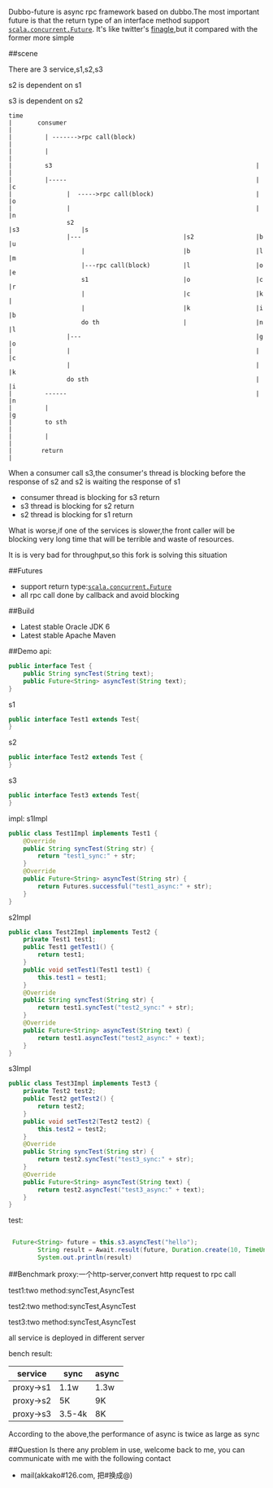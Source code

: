 
Dubbo-future is async rpc framework based on dubbo.The most important future is that the return type of an interface method support [`scala.concurrent.Future`](http://www.scala-lang.org/api/2.10.2/#scala.concurrent.Future).
It's like twitter's [finagle](https://twitter.github.io/finagle),but it compared with the former more simple


##scene

There are 3 service,s1,s2,s3

s2 is dependent on s1

s3 is dependent on s2

    time
    |       consumer                                                                        |        
    |         | ------->rpc call(block)                                                     |
    |         |                                                                             |
    |         s3                                                        |                   |
    |         |-----                                                    |                   |c
    |               |  ----->rpc call(block)                            |                   |o
    |               |                                                   |                   |n
                    s2                                                  |s3                 |s
                    |---                            |s2                 |b                  |u
                        |                           |b                  |l                  |m
                        |---rpc call(block)         |l                  |o                  |e
                        s1                          |o                  |c                  |r
                        |                           |c                  |k                  |
                        |                           |k                  |i                  |b
                        do th                       |                   |n                  |l
                    |---                                                |g                  |o
    |               |                                                   |                   |c
                    |                                                   |                   |k
                    do sth                                              |                   |i
    |         ------                                                    |                   |n
    |         |                                                                             |g
    |         to sth                                                                        |
    |         |                                                                             |
    |        return                                                                         |

When a consumer call s3,the consumer's thread is blocking before the response of s2 and s2 is waiting the response of s1
* consumer thread is blocking for s3 return
* s3 thread is blocking for s2 return
* s2 thread is blocking for s1 return

What is worse,if one of the services is slower,the front caller will be blocking very long time
that will be terrible and waste of resources.

It is is very bad for throughput,so this fork is solving this situation



##Futures

* support return type:[`scala.concurrent.Future`](http://www.scala-lang.org/api/2.10.2/#scala.concurrent.Future)
* all rpc call done by callback and avoid blocking

##Build
* Latest stable Oracle JDK 6
* Latest stable Apache Maven

##Demo
api:
```java
public interface Test {
    public String syncTest(String text);
    public Future<String> asyncTest(String text);
}
```

s1
```java
public interface Test1 extends Test{
}
```
s2
```java
public interface Test2 extends Test {
}
```
s3
```java
public interface Test3 extends Test{
}
```

impl:
s1Impl
```java
public class Test1Impl implements Test1 {
    @Override
    public String syncTest(String str) {
        return "test1_sync:" + str;
    }
    @Override
    public Future<String> asyncTest(String str) {
        return Futures.successful("test1_async:" + str);
    }
}
```

s2Impl
```java
public class Test2Impl implements Test2 {
    private Test1 test1;
    public Test1 getTest1() {
        return test1;
    }
    public void setTest1(Test1 test1) {
        this.test1 = test1;
    }
    @Override
    public String syncTest(String str) {
        return test1.syncTest("test2_sync:" + str);
    }
    @Override
    public Future<String> asyncTest(String text) {
        return test1.asyncTest("test2_async:" + text);
    }
}
```
s3Impl
```java
public class Test3Impl implements Test3 {
    private Test2 test2;
    public Test2 getTest2() {
        return test2;
    }
    public void setTest2(Test2 test2) {
        this.test2 = test2;
    }
    @Override
    public String syncTest(String str) {
        return test2.syncTest("test3_sync:" + str);
    }
    @Override
    public Future<String> asyncTest(String text) {
        return test2.asyncTest("test3_async:" + text);
    }
}
```
test:

```java

 Future<String> future = this.s3.asyncTest("hello");
        String result = Await.result(future, Duration.create(10, TimeUnit.SECONDS));
        System.out.println(result)
```
##Benchmark
proxy:一个http-server,convert http request to rpc call

test1:two method:syncTest,AsyncTest

test2:two method:syncTest,AsyncTest

test3:two method:syncTest,AsyncTest

all service is deployed in different server

bench result:

service  | sync         |async
---------|--------------|----------
proxy->s1| 1.1w         |1.3w
proxy->s2| 5K           |9K
proxy->s3| 3.5-4k       |8K

According to the above,the performance of async is twice as large as sync

##Question
Is there any problem in use, welcome back to me, you can communicate with me with the following contact

* mail(akkako#126.com, 把#换成@)
